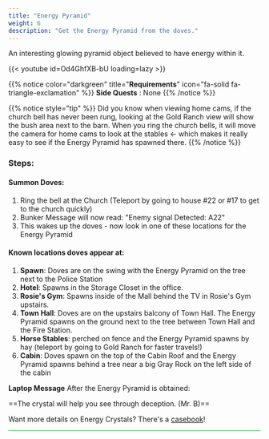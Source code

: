 ```yaml
---
title: "Energy Pyramid"
weight: 6
description: "Get the Energy Pyramid from the doves."
---
```


An interesting glowing pyramid object believed to have energy within it.

{{< youtube id=Od4GhfXB-bU loading=lazy >}}

{{% notice color="darkgreen" title="**Requirements**" icon="fa-solid fa-triangle-exclamation"  %}}
**Side Quests** : None
{{% /notice %}}

{{% notice style="tip" %}}
Did you know when viewing home cams, if the church bell has never been rung, looking at the Gold Ranch view will show the bush area next to the barn. When you ring the church bells, it will move the camera for home cams to look at the stables \<- which makes it really easy to see if the Energy Pyramid has spawned there.
{{% /notice %}}

<h3>Steps:</h3>

#### Summon Doves:

1. Ring the bell at the Church (Teleport by going to house #22 or #17 to get to the church quickly)
  1. Bunker Message will now read: "Enemy signal Detected: A22"
  2. This wakes up the doves - now look in one of these locations for the Energy Pyramid

#### Known locations doves appear at:

1. **Spawn**: Doves are on the swing with the Energy Pyramid on the tree next to the Police Station 
2. **Hotel**: Spawns in the Storage Closet in the office. 
3. **Rosie's Gym**: Spawns inside of the Mall behind the TV in Rosie's Gym upstairs.
4. **Town Hall**: Doves are on the upstairs balcony of Town Hall. The Energy Pyramid spawns on the ground next to the tree between Town Hall and the Fire Station.
5. **Horse Stables**: perched on fence and the Energy Pyramid spawns by hay (teleport by going to Gold Ranch for faster travels!) 
6. **Cabin**: Doves spawn on the top of the Cabin Roof and the Energy Pyramid spawns behind a tree near a big Gray Rock on the left side of the cabin 


**Laptop Message** After the Energy Pyramid is obtained:

==The crystal will help you see through deception. (Mr. B)==

Want more details on Energy Crystals? There's a [casebook](/casebook/energy_pyramids)!

<hr style="background-color: #28b44c" size=8>
